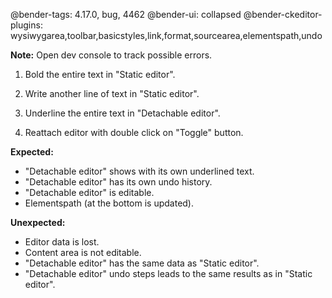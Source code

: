 @bender-tags: 4.17.0, bug, 4462
@bender-ui: collapsed
@bender-ckeditor-plugins: wysiwygarea,toolbar,basicstyles,link,format,sourcearea,elementspath,undo

**Note:** Open dev console to track possible errors.

1. Bold the entire text in "Static editor".

2. Write another line of text in "Static editor".

2. Underline the entire text in "Detachable editor".

3. Reattach editor with double click on "Toggle" button.

  **Expected:**

  * "Detachable editor" shows with its own underlined text.
  * "Detachable editor" has its own undo history.
  * "Detachable editor" is editable.
  * Elementspath (at the bottom is updated).

  **Unexpected:**

  * Editor data is lost.
  * Content area is not editable.
  * "Detachable editor" has the same data as "Static editor".
  * "Detachable editor" undo steps leads to the same results as in "Static editor".
